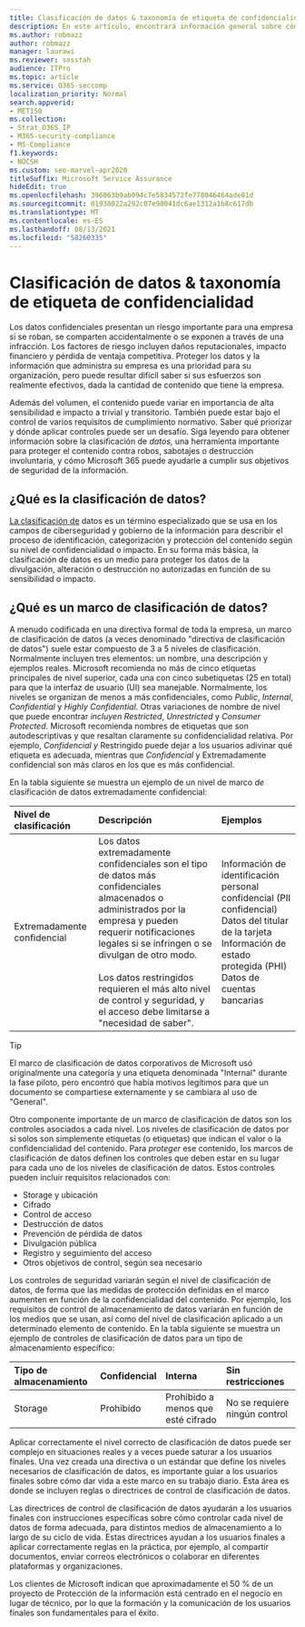 ```yaml
---
title: Clasificación de datos & taxonomía de etiqueta de confidencialidad
description: En este artículo, encontrará información general sobre cómo usar la clasificación de datos & taxonomía de etiqueta de confidencialidad con Microsoft 365.
ms.author: robmazz
author: robmazz
manager: laurawi
ms.reviewer: sosstah
audience: ITPro
ms.topic: article
ms.service: O365-seccomp
localization_priority: Normal
search.appverid:
- MET150
ms.collection:
- Strat_O365_IP
- M365-security-compliance
- MS-Compliance
f1.keywords:
- NOCSH
ms.custom: seo-marvel-apr2020
titleSuffix: Microsoft Service Assurance
hideEdit: true
ms.openlocfilehash: 396063b9ab094c7e5834572fe778046464ade81d
ms.sourcegitcommit: 01938022a292c07e98041dc6ae1312a1b8c617db
ms.translationtype: MT
ms.contentlocale: es-ES
ms.lasthandoff: 08/13/2021
ms.locfileid: "58260335"
---
```

# <a name="data-classification--sensitivity-label-taxonomy"></a>Clasificación de datos & taxonomía de etiqueta de confidencialidad

Los datos confidenciales presentan un riesgo importante para una empresa si se roban, se comparten accidentalmente o se exponen a través de una infracción. Los factores de riesgo incluyen daños reputacionales, impacto financiero y pérdida de ventaja competitiva. Proteger los datos y la información que administra su empresa es una prioridad para su organización, pero puede resultar difícil saber si sus esfuerzos son realmente efectivos, dada la cantidad de contenido que tiene la empresa.

Además del volumen, el contenido puede variar en importancia de alta sensibilidad e impacto a trivial y transitorio. También puede estar bajo el control de varios requisitos de cumplimiento normativo. Saber qué priorizar y dónde aplicar controles puede ser un desafío. Siga leyendo para obtener información sobre la clasificación de *datos,* una herramienta importante para proteger el contenido contra robos, sabotajes o destrucción involuntaria, y cómo Microsoft 365 puede ayudarle a cumplir sus objetivos de seguridad de la información.

## <a name="what-is-data-classification"></a>¿Qué es la clasificación de datos?

[La clasificación de](/microsoft-365/compliance/data-classification-overview) datos es un término especializado que se usa en los campos de ciberseguridad y gobierno de la información para describir el proceso de identificación, categorización y protección del contenido según su nivel de confidencialidad o impacto. En su forma más básica, la clasificación de datos es un medio para proteger los datos de la divulgación, alteración o destrucción no autorizadas en función de su sensibilidad o impacto.

## <a name="what-is-a-data-classification-framework"></a>¿Qué es un marco de clasificación de datos?

A menudo codificada en una directiva formal de toda la empresa, un marco de clasificación de datos (a veces denominado "directiva de clasificación de datos") suele estar compuesto de 3 a 5 niveles de clasificación. Normalmente incluyen tres elementos: un nombre, una descripción y ejemplos reales. Microsoft recomienda no más de cinco etiquetas principales de nivel superior, cada una con cinco subetiquetas (25 en total) para que la interfaz de usuario (UI) sea manejable. Normalmente, los niveles se organizan de menos a más confidenciales, como *Public*, *Internal*, *Confidential* y *Highly* 
 *Confidential*. Otras variaciones de nombre de nivel que puede encontrar *incluyen Restricted*, *Unrestricted* y *Consumer Protected*. Microsoft recomienda nombres de etiquetas que son autodescriptivas y que resaltan claramente su confidencialidad relativa. Por ejemplo, *Confidencial* *y* Restringido puede dejar a los usuarios  adivinar qué etiqueta es adecuada, mientras que *Confidencial* y Extremadamente confidencial son más claros en los que es más confidencial. 

En la tabla siguiente se muestra un ejemplo de un nivel de marco *de* clasificación de datos extremadamente confidencial:

|**Nivel de clasificación**|**Descripción**|**Ejemplos**|
|:-----------------------|:--------------|:-----------|
| Extremadamente confidencial | Los datos extremadamente confidenciales son el tipo de datos más confidenciales almacenados o administrados por la empresa y pueden requerir notificaciones legales si se infringen o se divulgan de otro modo. <br><br> Los datos restringidos requieren el más alto nivel de control y seguridad, y el acceso debe limitarse a "necesidad de saber". | Información de identificación personal confidencial (PII confidencial) <br> Datos del titular de la tarjeta <br> Información de estado protegida (PHI) <br> Datos de cuentas bancarias |

>[!TIP]
>El marco de clasificación de datos corporativos de Microsoft usó originalmente una categoría y una etiqueta denominada "Internal" durante la fase piloto, pero encontró que había motivos legítimos para que un documento se compartiese externamente y se cambiara al uso de "General".

Otro componente importante de un marco de clasificación de datos son los controles asociados a cada nivel. Los niveles de clasificación de datos por sí solos son simplemente etiquetas (o etiquetas) que indican el valor o la confidencialidad del contenido. Para *proteger* ese contenido, los marcos de clasificación de datos definen los controles que deben estar en su lugar para cada uno de los niveles de clasificación de datos. Estos controles pueden incluir requisitos relacionados con:

- Storage y ubicación
- Cifrado
- Control de acceso
- Destrucción de datos
- Prevención de pérdida de datos
- Divulgación pública
- Registro y seguimiento del acceso
- Otros objetivos de control, según sea necesario

Los controles de seguridad variarán según el nivel de clasificación de datos, de forma que las medidas de protección definidas en el marco aumenten en función de la confidencialidad del contenido. Por ejemplo, los requisitos de control de almacenamiento de datos variarán en función de los medios que se usan, así como del nivel de clasificación aplicado a un determinado elemento de contenido. En la tabla siguiente se muestra un ejemplo de controles de clasificación de datos para un tipo de almacenamiento específico:

|**Tipo de almacenamiento**|**Confidencial**|**Interna**|**Sin restricciones**|
|:---------------|:---------------|:-----------|:---------------|
| Storage | Prohibido | Prohibido a menos que esté cifrado | No se requiere ningún control |

Aplicar correctamente el nivel correcto de clasificación de datos puede ser complejo en situaciones reales y a veces puede saturar a los usuarios finales. Una vez creada una directiva o un estándar que define los niveles necesarios de clasificación de datos, es importante guiar a los usuarios finales sobre cómo dar vida a este marco en su trabajo diario. Esta área es donde se incluyen reglas o directrices de control de clasificación de datos.

Las directrices de control de clasificación de datos ayudarán a los usuarios finales con instrucciones específicas sobre cómo controlar cada nivel de datos de forma adecuada, para distintos medios de almacenamiento a lo largo de su ciclo de vida. Estas directrices ayudan a los usuarios finales a aplicar correctamente reglas en la práctica, por ejemplo, al compartir documentos, enviar correos electrónicos o colaborar en diferentes plataformas y organizaciones.

Los clientes de Microsoft indican que aproximadamente el 50 % de un proyecto de Protección de la información está centrado en el negocio en lugar de técnico, por lo que la formación y la comunicación de los usuarios finales son fundamentales para el éxito.
